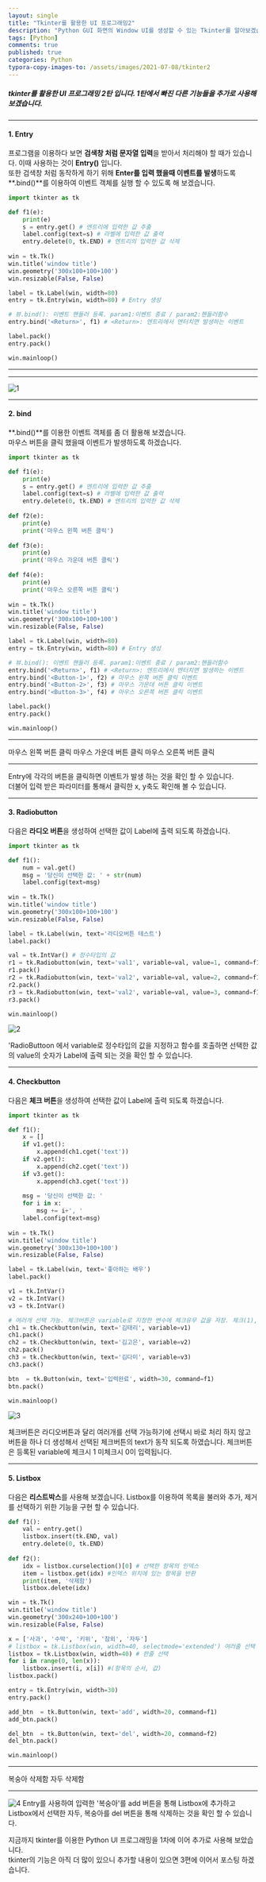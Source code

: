 ```yaml
---
layout: single
title: "Tkinter를 활용한 UI 프로그래밍2"
description: "Python GUI 화면의 Window UI를 생성할 수 있는 Tkinter를 알아보겠습니다."
tags: [Python]
comments: true
published: true
categories: Python
typora-copy-images-to: /assets/images/2021-07-08/tkinter2
---
```


##### tkinter를 활용한 UI 프로그래밍 2탄 입니다. 1탄에서 빠진 다른 기능들을 추가로 사용해 보겠습니다.



---

#### 1. Entry

프로그램을 이용하다 보면 **검색창 처럼 문자열 입력**을 받아서 처리해야 할 때가 있습니다. 이때 사용하는 것이 **Entry()** 입니다.  
또한 검색창 처럼 동작하게 하기 위해 **Enter를 입력 했을때 이벤트를 발생**하도록 **.bind()**를 이용하여 이벤트 객체를 실행 할 수 있도록 해 보겠습니다.


```python
import tkinter as tk

def f1(e):
    print(e)
    s = entry.get() # 엔트리에 입력한 값 추출
    label.config(text=s) # 라벨에 입력한 값 출력
    entry.delete(0, tk.END) # 엔트리의 입력한 값 삭제
    
win = tk.Tk()
win.title('window title')
win.geometry('300x100+100+100')
win.resizable(False, False)

label = tk.Label(win, width=80)
entry = tk.Entry(win, width=80) # Entry 생성

# 뷰.bind(): 이벤트 핸들러 등록. param1:이벤트 종료 / param2:핸들러함수
entry.bind('<Return>', f1) # <Return>: 엔트리에서 엔터치면 발생하는 이벤트

label.pack()
entry.pack()

win.mainloop()
```

---

<KeyPress event state=Mod1 keysym=Return keycode=13 char='\r' x=422 y=-24>

---


![1](/assets/images/2021-07-08/tkinter2/1.png)



---

#### 2. bind

**.bind()**를 이용한 이벤트 객체를 좀 더 활용해 보겠습니다.  
마우스 버튼을 클릭 했을때 이벤트가 발생하도록 하겠습니다.


```python
import tkinter as tk

def f1(e):
    print(e)
    s = entry.get() # 엔트리에 입력한 값 추출
    label.config(text=s) # 라벨에 입력한 값 출력
    entry.delete(0, tk.END) # 엔트리의 입력한 값 삭제
    
def f2(e):
    print(e)
    print('마우스 왼쪽 버튼 클릭')
    
def f3(e):
    print(e)
    print('마우스 가운데 버튼 클릭')
    
def f4(e):
    print(e)
    print('마우스 오른쪽 버튼 클릭')
    
win = tk.Tk()
win.title('window title')
win.geometry('300x100+100+100')
win.resizable(False, False)

label = tk.Label(win, width=80)
entry = tk.Entry(win, width=80) # Entry 생성

# 뷰.bind(): 이벤트 핸들러 등록. param1:이벤트 종료 / param2:핸들러함수
entry.bind('<Return>', f1) # <Return>: 엔트리에서 엔터치면 발생하는 이벤트
entry.bind('<Button-1>', f2) # 마우스 왼쪽 버튼 클릭 이벤트
entry.bind('<Button-2>', f3) # 마우스 가운데 버튼 클릭 이벤트
entry.bind('<Button-3>', f4) # 마우스 오른쪽 버튼 클릭 이벤트

label.pack()
entry.pack()

win.mainloop()
```

---

<ButtonPress event state=Mod1 num=1 x=20 y=10>
마우스 왼쪽 버튼 클릭
<ButtonPress event state=Mod1 num=2 x=92 y=12>
마우스 가운데 버튼 클릭
<ButtonPress event state=Mod1 num=3 x=233 y=9>
마우스 오른쪽 버튼 클릭

---

Entry에 각각의 버튼을 클릭하면 이벤트가 발생 하는 것을 확인 할 수 있습니다.  
더불어 입력 받은 파라미터를 통해서 클릭한 x, y축도 확인해 볼 수 있습니다.



---

#### 3. Radiobutton

다음은 **라디오 버튼**을 생성하여 선택한 값이 Label에 출력 되도록 하겠습니다.


```python
import tkinter as tk

def f1():
    num = val.get()
    msg = '당신이 선택한 값: ' + str(num)
    label.config(text=msg)
    
win = tk.Tk()
win.title('window title')
win.geometry('300x100+100+100')
win.resizable(False, False)

label = tk.Label(win, text='라디오버튼 테스트')
label.pack()

val = tk.IntVar() # 정수타입의 값
r1 = tk.Radiobutton(win, text='val1', variable=val, value=1, command=f1)
r1.pack()
r2 = tk.Radiobutton(win, text='val2', variable=val, value=2, command=f1)
r2.pack()
r3 = tk.Radiobutton(win, text='val2', variable=val, value=3, command=f1)
r3.pack()

win.mainloop()
```

![2](/assets/images/2021-07-08/tkinter2/2.png)

'RadioButtoon 에서 variable로 정수타입의 값을 지정하고 함수를 호출하면 선택한 값의 value의 숫자가 Label에 출력 되는 것을 확인 할 수 있습니다.



---

#### 4. Checkbutton

다음은 **체크 버튼**을 생성하여 선택한 값이 Label에 출력 되도록 하겠습니다.


```python
import tkinter as tk

def f1():
    x = []
    if v1.get():
        x.append(ch1.cget('text'))
    if v2.get():
        x.append(ch2.cget('text'))
    if v3.get():
        x.append(ch3.cget('text'))
    
    msg = '당신이 선택한 값: '
    for i in x:
        msg += i+', '
    label.config(text=msg)      
    
win = tk.Tk()
win.title('window title')
win.geometry('300x130+100+100')
win.resizable(False, False)

label = tk.Label(win, text='좋아하는 배우')
label.pack()

v1 = tk.IntVar()
v2 = tk.IntVar()
v3 = tk.IntVar()

# 여러개 선택 가능. 체크버튼은 variable로 지정한 변수에 체크유무 값을 저장. 체크(1), 체크안함(0)
ch1 = tk.Checkbutton(win, text='김태리', variable=v1)
ch1.pack()
ch2 = tk.Checkbutton(win, text='김고은', variable=v2)
ch2.pack()
ch3 = tk.Checkbutton(win, text='김다미', variable=v3)
ch3.pack()

btn  = tk.Button(win, text='입력완료', width=30, command=f1)
btn.pack()

win.mainloop()
```

![3](/assets/images/2021-07-08/tkinter2/3.png)

체크버튼은 라디오버튼과 달리 여러개를 선택 가능하기에 선택시 바로 처리 하지 않고 버튼을 하나 더 생성해서 선택된 체크버튼의 text가 동작 되도록 하였습니다. 체크버튼은 등록된 variable에 체크시 1 미체크시 0이 입력됩니다.



---

#### 5. Listbox

다음은 **리스트박스**를 사용해 보겠습니다. Listbox를 이용하여 목록을 불러와 추가, 제거를 선택하기 위한 기능을 구현 할 수 있습니다.


```python
def f1():
    val = entry.get()
    listbox.insert(tk.END, val)
    entry.delete(0, tk.END)
    
def f2():
    idx = listbox.curselection()[0] # 선택한 항목의 인덱스
    item = listbox.get(idx) #인덱스 위치에 있는 항목을 반환
    print(item, '삭제함')
    listbox.delete(idx)

win = tk.Tk()
win.title('window title')
win.geometry('300x240+100+100')
win.resizable(False, False)

x = ['사과', '수박', '키위', '참외', '자두']
# listbox = tk.Listbox(win, width=40, selectmode='extended') 여러줄 선택 가능
listbox = tk.Listbox(win, width=40) # 한줄 선택
for i in range(0, len(x)):
    listbox.insert(i, x[i]) #(항목의 순서, 값)
listbox.pack()

entry = tk.Entry(win, width=30)
entry.pack()

add_btn  = tk.Button(win, text='add', width=20, command=f1)
add_btn.pack()

del_btn  = tk.Button(win, text='del', width=20, command=f2)
del_btn.pack()

win.mainloop()
```

---

복숭아 삭제함
자두 삭제함

---

![4](/assets/images/2021-07-08/tkinter2/4.png)
Entry를 사용하여 입력한 '복숭아'를 add 버튼을 통해 Listbox에 추가하고  
Listbox에서 선택한 자두, 복숭아를 del 버튼을 통해 삭제하는 것을 확인 할 수 있습니다.   



지금까지 tkinter를 이용한 Python UI 프로그래밍을 1차에 이어 추가로 사용해 보았습니다.  
tkinter의 기능은 아직 더 많이 있으니 추가할 내용이 있으면 3편에 이어서 포스팅 하겠습니다.
